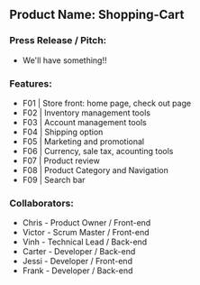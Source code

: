## Product Name: Shopping-Cart

### Press Release / Pitch:
* We'll have something!!

### Features:
* F01 | Store front: home page, check out page
* F02 | Inventory management tools
* F03 | Account management tools
* F04 | Shipping option
* F05 | Marketing and promotional
* F06 | Currency, sale tax, acounting tools
* F07 | Product review
* F08 | Product Category and Navigation
* F09 | Search bar

### Collaborators:
* Chris  - Product Owner  / Front-end
* Victor - Scrum Master   / Front-end
* Vinh   - Technical Lead / Back-end
* Carter - Developer      / Back-end
* Jessi  - Developer      / Front-end
* Frank  - Developer      / Back-end
